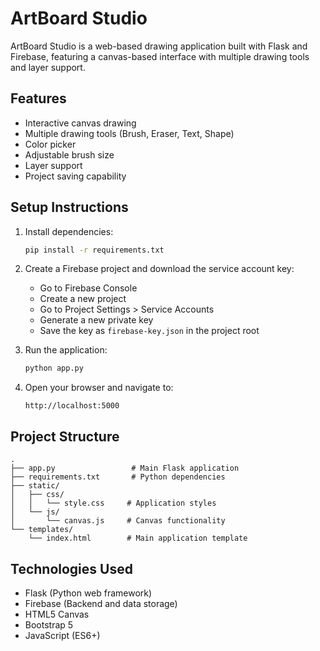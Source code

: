 # ArtBoard Studio

ArtBoard Studio is a web-based drawing application built with Flask and Firebase, featuring a canvas-based interface with multiple drawing tools and layer support.

## Features

- Interactive canvas drawing
- Multiple drawing tools (Brush, Eraser, Text, Shape)
- Color picker
- Adjustable brush size
- Layer support
- Project saving capability

## Setup Instructions

1. Install dependencies:
   ```bash
   pip install -r requirements.txt
   ```

2. Create a Firebase project and download the service account key:
   - Go to Firebase Console
   - Create a new project
   - Go to Project Settings > Service Accounts
   - Generate a new private key
   - Save the key as `firebase-key.json` in the project root

3. Run the application:
   ```bash
   python app.py
   ```

4. Open your browser and navigate to:
   ```
   http://localhost:5000
   ```

## Project Structure

```
.
├── app.py                 # Main Flask application
├── requirements.txt       # Python dependencies
├── static/
│   ├── css/
│   │   └── style.css     # Application styles
│   └── js/
│       └── canvas.js     # Canvas functionality
└── templates/
    └── index.html        # Main application template
```

## Technologies Used

- Flask (Python web framework)
- Firebase (Backend and data storage)
- HTML5 Canvas
- Bootstrap 5
- JavaScript (ES6+)